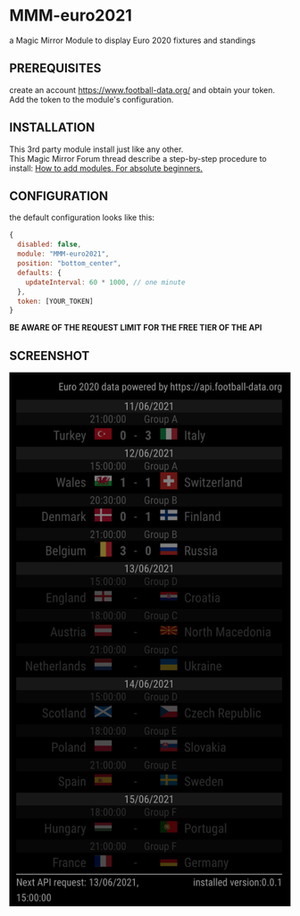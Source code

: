 # MMM-euro2021

a Magic Mirror Module to display Euro 2020 fixtures and standings

## PREREQUISITES

create an account https://www.football-data.org/ and obtain your token.  
Add the token to the module's configuration.

## INSTALLATION

This 3rd party module install just like any other.  
This Magic Mirror Forum thread describe a step-by-step procedure to install: [How to add modules. For absolute beginners.](https://forum.magicmirror.builders/topic/4231/how-to-add-modules-for-absolute-beginners?_=1622723520331)

## CONFIGURATION

the default configuration looks like this:

```js
{
  disabled: false,
  module: "MMM-euro2021",
  position: "bottom_center",
  defaults: {
    updateInterval: 60 * 1000, // one minute
  },
  token: [YOUR_TOKEN]
}
```

**BE AWARE OF THE REQUEST LIMIT FOR THE FREE TIER OF THE API**

## SCREENSHOT

![MMM-euro2024](MMM-euro2024_screenshot.png)

